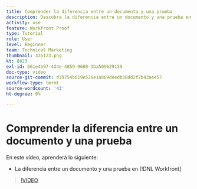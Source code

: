 ```yaml
---
title: Comprender la diferencia entre un documento y una prueba
description: Descubra la diferencia entre un documento y una prueba en [!DNL  Workfront].
activity: use
feature: Workfront Proof
type: Tutorial
role: User
level: Beginner
team: Technical Marketing
thumbnail: 335123.png
kt: 8823
exl-id: 661e4b97-4d4e-4859-9688-3ba509629159
doc-type: video
source-git-commit: d39754b619e526e1a869deedb38dd2f2b43aee57
workflow-type: tm+mt
source-wordcount: '43'
ht-degree: 0%

---
```


# Comprender la diferencia entre un documento y una prueba

En este vídeo, aprenderá lo siguiente:

* La diferencia entre un documento y una prueba en [!DNL Workfront]

>[!VIDEO](https://video.tv.adobe.com/v/335123/?quality=12)
